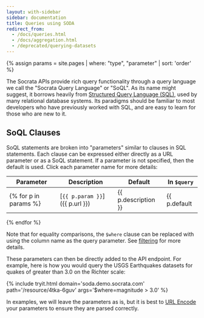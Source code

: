 ```yaml
---
layout: with-sidebar
sidebar: documentation
title: Queries using SODA
redirect_from:
  - /docs/queries.html
  - /docs/aggregation.html
  - /deprecated/querying-datasets
---
```

{% assign params = site.pages | where: "type", "parameter" | sort: 'order' %}

The Socrata APIs provide rich query functionality through a query language we call the "Socrata Query Language" or "SoQL". As its name might suggest, it borrows heavily from [Structured Query Language (SQL)](http://en.wikipedia.org/wiki/Sql), used by many relational database systems. Its paradigms should be familiar to most developers who have previously worked with SQL, and are easy to learn for those who are new to it.

## SoQL Clauses

SoQL statements are broken into "parameters" similar to clauses in SQL statements. Each clause can be expressed either directly
as a URL parameter or as a SoQL statement. If a parameter is not specified, then the default is used. Click each parameter name for more details:

| Parameter                      | Description         | Default         | In `$query`        |
| ---                            | ---                 | ---             | ---                |
{% for p in params %}| [`{{ p.param }}`]({{ p.url }}) | {{ p.description }} | {{ p.default | default: "N/A" }} | `{{ p.in_query | default: "N/A" }}` |
{% endfor %}

Note that for equality comparisons, the `$where` clause can be replaced with using the column name as the query parameter. See 
[filtering](/docs/filtering.html) for more details.

These parameters can then be directly added to the API endpoint. For example, here is how you would query the USGS Earthquakes datasets for quakes of greater than 3.0 on the Richter scale: 

{% include tryit.html domain='soda.demo.socrata.com' path='/resource/4tka-6guv' args='$where=magnitude > 3.0' %}

In examples, we will leave the parameters as is, but it is best to [URL Encode](http://en.wikipedia.org/wiki/Url_encode) your parameters to ensure they are parsed correctly.
